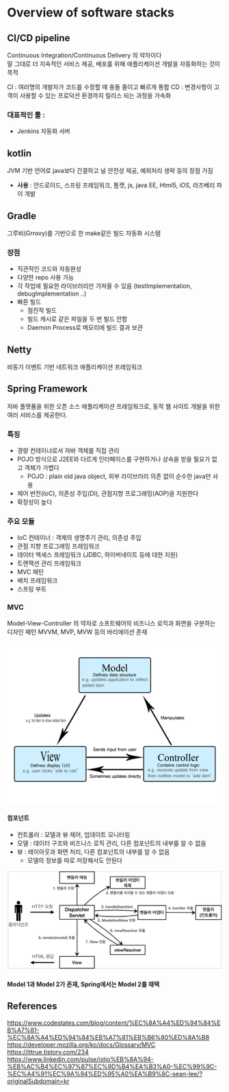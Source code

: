 # Overview of software stacks

## CI/CD pipeline

Continuous Integration/Continuous Delivery 의 약자이다  
말 그대로 더 지속적인 서비스 제공, 배포를 위해 애플리케이션 개발을 자동화하는 것이 목적

CI : 여러명의 개발자가 코드를 수정할 때 충돌 줄이고 빠르게 통합
CD : 변경사항이 고객이 사용할 수 있는 프로덕션 환경까지 릴리스 되는 과정을 가속화

### 대표적인 툴 :
- Jenkins 자동화 서버

## kotlin

JVM 기반 언어로 java보다 간결하고 널 안전성 제공, 예외처리 생략 등의 장점 가짐

- **사용** : 안드로이드, 스프링 프레임워크, 톰캣, js, java EE, Html5, iOS, 라즈베리 파이 개발

## Gradle

그루비(Grrovy)를 기반으로 한 make같은 빌드 자동화 시스템

### 장점

- 직관적인 코드와 자동완성
- 다양한 repo 사용 가능
- 각 작업에 필요한 라이브러리만 가져올 수 있음 (testImplementation, debugImplementation ..)
- 빠른 빌드
  - 점진적 빌드
  - 빌드 캐시로 같은 파일을 두 번 빌드 안함
  - Daemon Process로 메모리에 빌드 결과 보관

## Netty

비동기 이벤트 기반 네트워크 애플리케이션 프레임워크

## Spring Framework

자바 플랫폼을 위한 오픈 소스 애플리케이션 프레임워크로, 동적 웹 사이트 개발을 위한 여러 서비스를 제공한다.

### 특징

- 경량 컨테이너로서 자바 객체를 직접 관리
- POJO 방식으로 J2EE와 다르게 인터페이스를 구현하거나 상속을 받을 필요가 없고 객체가 가볍다
  - POJO : plain old java object, 외부 라이브러리 의존 없이 순수한 java만 사용
- 제어 반전(IoC), 의존성 주입(DI), 관점지향 프로그래밍(AOP)을 지원한다
- 확장성이 높다

### 주요 모듈

- IoC 컨테이너 : 객체의 생명주기 관리, 의존성 주입
- 관점 지향 프로그래밍 프레임워크
- 데이터 엑세스 프레임워크 (JDBC, 하이버네이트 등에 대한 지원)
- 트랜잭션 관리 프레임워크
- MVC 패턴
- 배치 프레임워크
- 스프링 부트

### MVC 
Model-View-Controller 의 약자로 소프트웨어의 비즈니스 로직과 화면을 구분하는 디자인 패턴
MVVM, MVP, MVW 등의 바리에이션 존재

![Alt text](image.png)

#### 컴포넌트

- 컨트롤러 : 모델과 뷰 제어, 업데이트 모니터링
- 모델 : 데이터 구조와 비즈니스 로직 관리, 다른 컴포넌트의 내부를 알 수 없음
- 뷰 : 레이아웃과 화면 처리, 다른 컴포넌트의 내부를 알 수 없음
  - 모델의 정보를 따로 저장해서도 안된다
  
![Alt text](image-1.png)

#### Model 1과 Model 2가 존재, Spring에서는 Model 2를 채택



## References

https://www.codestates.com/blog/content/%EC%8A%A4%ED%94%84%EB%A7%81-%EC%8A%A4%ED%94%84%EB%A7%81%EB%B6%80%ED%8A%B8
https://developer.mozilla.org/ko/docs/Glossary/MVC
https://ittrue.tistory.com/234
https://www.linkedin.com/pulse/istio%EB%8A%94-%EB%AC%B4%EC%97%87%EC%9D%B4%EA%B3%A0-%EC%99%9C-%EC%A4%91%EC%9A%94%ED%95%A0%EA%B9%8C-sean-lee/?originalSubdomain=kr
